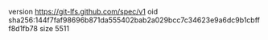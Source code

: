 version https://git-lfs.github.com/spec/v1
oid sha256:144f7faf98696b871da555402bab2a029bcc7c34623e9a6dc9b1cbfff8d1fb78
size 5511
